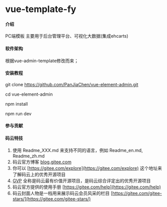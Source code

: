 # vue-template-fy

#### 介绍
PC端模板
主要用于后台管理平台、可视化大数据(集成ehcarts)

#### 软件架构
根据vue-admin-template修改而来；


#### 安装教程

git clone https://github.com/PanJiaChen/vue-element-admin.git

cd vue-element-admin

npm install

npm run dev


#### 参与贡献



#### 码云特技

1.  使用 Readme\_XXX.md 来支持不同的语言，例如 Readme\_en.md, Readme\_zh.md
2.  码云官方博客 [blog.gitee.com](https://blog.gitee.com)
3.  你可以 [https://gitee.com/explore](https://gitee.com/explore) 这个地址来了解码云上的优秀开源项目
4.  [GVP](https://gitee.com/gvp) 全称是码云最有价值开源项目，是码云综合评定出的优秀开源项目
5.  码云官方提供的使用手册 [https://gitee.com/help](https://gitee.com/help)
6.  码云封面人物是一档用来展示码云会员风采的栏目 [https://gitee.com/gitee-stars/](https://gitee.com/gitee-stars/)
